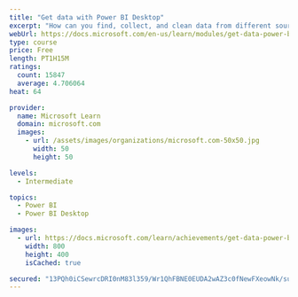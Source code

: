 ```yaml
---
title: "Get data with Power BI Desktop"
excerpt: "How can you find, collect, and clean data from different sources? Power BI is a tool for making sense of your data. You will learn tricks to make data-gathering easier."
webUrl: https://docs.microsoft.com/en-us/learn/modules/get-data-power-bi/
type: course
price: Free
length: PT1H15M
ratings:
  count: 15847
  average: 4.706064
heat: 64

provider:
  name: Microsoft Learn
  domain: microsoft.com
  images:
    - url: /assets/images/organizations/microsoft.com-50x50.jpg
      width: 50
      height: 50

levels:
  - Intermediate

topics:
  - Power BI
  - Power BI Desktop

images:
  - url: https://docs.microsoft.com/learn/achievements/get-data-power-bi-desktop-social.png
    width: 800
    height: 400
    isCached: true

secured: "13PQh0iCSewrcDRI0nM83l359/Wr1QhFBNE0EUDA2wAZ3c0fNewFXeowNk/sus6DCV8lkniuEtGOAxduQNirKFxolRvzu2Zj044es5rLZotkv01VeUA20EhucXDxZMfnWrA4UjOQCVMo7FEQ4UnyoZIFq177PCQ+1E1CgeqPnyEZJleXSnxDac8GkO5F9qwB3LuO4nZSoKA0YlrT29FzK6GLu58EycTRMYr+399KcHMkuafOgu9MQhSXOZsyd/ja1MyZL5KxV1weVDJLeSnTpXUF2g+4rzItlPcMjdhEyxmoF22jXZNi0rLIqCfESHJPyNLnY+c1YM7AtO6mVEGUjv6SPzIciIGCq8N3MV+JiCmLxwL30iGFhCnGBhGi14Aul/O3HkaWCSWw40gUiD767HjemgpMCXJYf0+D/HWDXJPjz+BHQiIfrFfOwZ4IAK0o;mwyL8DLAkgfI+hboWD+7eQ=="
---
```


